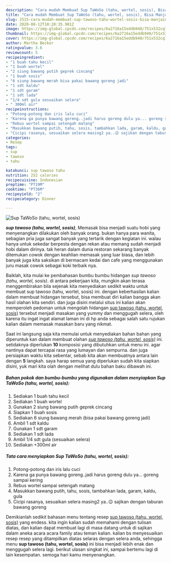 ```yaml
---
description: "Cara mudah Membuat Sup TaWoSo (tahu, wortel, sosis), Bisa Manjain Lidah"
title: "Cara mudah Membuat Sup TaWoSo (tahu, wortel, sosis), Bisa Manjain Lidah"
slug: 2515-cara-mudah-membuat-sup-tawoso-tahu-wortel-sosis-bisa-manjain-lidah
date: 2020-08-12T10:20:35.901Z
image: https://img-global.cpcdn.com/recipes/6a2716a15eddb940/751x532cq70/sup-tawoso-tahu-wortel-sosis-foto-resep-utama.jpg
thumbnail: https://img-global.cpcdn.com/recipes/6a2716a15eddb940/751x532cq70/sup-tawoso-tahu-wortel-sosis-foto-resep-utama.jpg
cover: https://img-global.cpcdn.com/recipes/6a2716a15eddb940/751x532cq70/sup-tawoso-tahu-wortel-sosis-foto-resep-utama.jpg
author: Martha Becker
ratingvalue: 3.6
reviewcount: 5
recipeingredient:
- "1 buah tahu kecil"
- "1 buah wortel"
- "2 siung bawang putih geprek cincang"
- "1 buah sosis"
- "6 siung bawang merah bisa pakai bawang goreng jadi"
- "1 sdt kaldu"
- "1 sdt garam"
- "1 sdt lada"
- "1/4 sdt gula sesuaikan selera"
- " 300ml air"
recipeinstructions:
- "Potong-potong dan iris lalu cuci"
- "Karena ga punya bawang goreng..jadi harus goreng dulu ya... goreng sampai kering"
- "Rebus wortel sampai setengah matang"
- "Masukkan bawang putih, tahu, sosis, tambahkan lada, garam, kaldu, gula"
- "Cicipi rasanya, sesuaikan selera masing2 ya..😉 sajikan dengan taburan bawang goreng"
categories:
- Resep
tags:
- sup
- tawoso
- tahu

katakunci: sup tawoso tahu 
nutrition: 252 calories
recipecuisine: Indonesian
preptime: "PT19M"
cooktime: "PT36M"
recipeyield: "2"
recipecategory: Dinner

---
```



![Sup TaWoSo (tahu, wortel, sosis)](https://img-global.cpcdn.com/recipes/6a2716a15eddb940/751x532cq70/sup-tawoso-tahu-wortel-sosis-foto-resep-utama.jpg)

<b><i>sup tawoso (tahu, wortel, sosis)</i></b>, Memasak bisa menjadi suatu hobi yang menyenangkan dilakukan oleh banyak orang. bukan hanya para wanita, sebagian pria juga sangat banyak yang tertarik dengan kegiatan ini. walau hanya untuk sekedar berpesta dengan rekan atau memang sudah menjadi hobi dalam dirinya. tak heran dalam dunia restoran sekarang banyak ditemukan cowok dengan keahlian memasak yang luar biasa, dan lebih banyak juga kita saksikan di bermacam kedai dan cafe yang menggunakan juru masak cowok sebagai koki terbaik nya.



Baiklah, kita mulai ke pembahasan bumbu bumbu hidangan <i>sup tawoso (tahu, wortel, sosis)</i>. di antara pekerjaan kita, mungkin akan terasa menggembirakan bila sejenak kita menyediakan sedikit waktu untuk membuat sup tawoso (tahu, wortel, sosis) ini. dengan keberhasilan kalian dalam membuat hidangan tersebut, bisa membuat diri kalian bangga akan hasil olahan kita sendiri. dan juga disini melalui situs ini kalian akan memperoleh pedoman untuk mengolah hidangan <u>sup tawoso (tahu, wortel, sosis)</u> tersebut menjadi masakan yang yummy dan menggugah selera, oleh karena itu ingat ingat alamat laman ini di hp anda sebagai salah satu rujukan kalian dalam memasak masakan baru yang nikmat.


Saat ini langsung saja kita memulai untuk menyediakan bahan bahan yang diperuntuk kan dalam membuat olahan <u><i>sup tawoso (tahu, wortel, sosis)</i></u> ini. setidaknya diperlukan <b>10</b> komposisi yang dibutuhkan untuk menu ini. agar nantinya dapat tercapai rasa yang lumayan dan sempurna. dan juga persiapkan waktu kita sebentar, sebab kita akan membuatnya antara lain dengan <b>5</b> langkah. saya harap semua yang diperlukan sudah kita siapkan disini, yuk mari kita olah dengan melihat dulu bahan baku dibawah ini.

<!--inarticleads1-->

##### Bahan pokok dan bumbu-bumbu yang digunakan dalam menyiapkan Sup TaWoSo (tahu, wortel, sosis):

1. Sediakan 1 buah tahu kecil
1. Sediakan 1 buah wortel
1. Gunakan 2 siung bawang putih geprek cincang
1. Siapkan 1 buah sosis
1. Sediakan 6 siung bawang merah (bisa pakai bawang goreng jadi)
1. Ambil 1 sdt kaldu
1. Gunakan 1 sdt garam
1. Sediakan 1 sdt lada
1. Ambil 1/4 sdt gula (sesuaikan selera)
1. Sediakan  +300ml air




<!--inarticleads2-->

##### Tata cara menyiapkan Sup TaWoSo (tahu, wortel, sosis):

1. Potong-potong dan iris lalu cuci
1. Karena ga punya bawang goreng..jadi harus goreng dulu ya... goreng sampai kering
1. Rebus wortel sampai setengah matang
1. Masukkan bawang putih, tahu, sosis, tambahkan lada, garam, kaldu, gula
1. Cicipi rasanya, sesuaikan selera masing2 ya..😉 sajikan dengan taburan bawang goreng




Demikianlah sedikit bahasan menu tentang resep <u>sup tawoso (tahu, wortel, sosis)</u> yang endess. kita ingin kalian sudah memahami dengan tulisan diatas, dan kalian dapat membuat lagi di masa datang untuk di sajikan dalam aneka acara acara family atau teman kalian. kalian bs menyesuaikan resep resep yang ditampilkan diatas selaras dengan selera anda, sehingga menu <b>sup tawoso (tahu, wortel, sosis)</b> ini bisa menjadi lebih enak dan menggugah selera lagi. berikut ulasan singkat ini, sampai bertemu lagi di lain kesempatan. semoga hari kamu menyenangkan.
